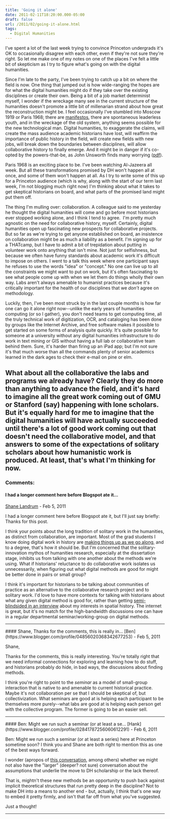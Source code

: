 ```yaml
---
title: 'Going it alone'
date: 2011-02-11T18:20:00.000-05:00
draft: false
url: /2011/02/going-it-alone.html
tags:
  - Digital Humanities
---
```


I've spent a lot of the last week trying to convince Princeton undergrads it's OK to occasionally disagree with each other, even if they're not sure they're right. So let me make one of my notes on one of the places I've felt a little bit of skepticism as I try to figure what's going on with the digital humanities.

Since I'm late to the party, I've been trying to catch up a bit on where the field is now. One thing that jumped out is how wide-ranging the hopes are for what the digital humanities might do if they take over the existing disciplines or create their own. Being a bit of a job market determinist myself, I wonder if the wreckage many see in the current structure of the humanities doesn't promote a little bit of millenarian strand about how great the reconstruction might be. I feel occasionally I've stumbled into Moscow 1919 or Paris 1968; there are [manifestos](http://manifesto.humanities.ucla.edu/2008/12/15/digital-humanities-manifesto/), there are spontaneous leaderless youth, and in the wreckage of the old system, anything seems possible for the new technological man. Digital humanities, to exaggerate the claims, will create the mass audience academic historians have lost, will reaffirm the importance of public history in the field, will create new fields with new jobs, will break down the boundaries between disciplines, will allow collaborative history to finally emerge. And it might be in danger if it's co-opted by the powers-that-be, as John Unsworth finds many worrying ([pdf](http://www3.isrl.illinois.edu/%7Eunsworth/state.of.dh.DHSI.pdf)).

Paris 1968 is an exciting place to be. I've been watching Al-Jazeera all week. But all these transformations promised by DH won't happen all at once, and some of them won't happen at all. As I try to write some of this up for a Princeton audience (which is why, along with the start of our term last week, I'm not blogging much right now) I'm thinking about what it takes to get skeptical historians on board, and what parts of the promised land might put them off.

The thing I'm mulling over: collaboration. A colleague said to me yesterday he thought the digital humanities will come and go before most historians ever stopped working alone, and I think I tend to agree.  I'm pretty much agnostic on the need for collaborative history, myself. Certainly, digital humanities open up fascinating new prospects for collaborative projects. But so far as we're trying to get anyone established on board, an insistence on collaboration might be as much a liability as a benefit. I'm signing up for a THATcamp, but I have to admit a bit of trepidation about putting in volunteer work onto anything that isn't mine. Not just for selfishness, but because we often have funny standards about academic work it's difficult to impose on others. I went to a talk this week where one participant says he refuses to use the words "idea" or "concept." No one can live up to all the constraints we might want to put on work, but it's often fascinating to see what people come up with when we let them do things wholly their own way. Labs aren't always amenable to humanist practices because it's critically important for the health of our disciplines that we _don't_ agree on methodology.

Luckily, then, I've been most struck by in the last couple months is how far one can go it alone right now--unlike the early years of humanities computing (or so I gather), you don't need teams to get computing time, all the truly technical work of digitization, OCR, and cataloging has been done by groups like the Internet Archive, and free software makes it possible to get started on some forms of analysis quite quickly. It's quite possible for someone at a university without any digital humanities infrastructure to do work in text mining or GIS without having a full lab or collaborative team behind them. Sure, it's harder than firing up an iPad app; but I'm not sure it's that much worse than all the commands plenty of senior academics learned in the dark ages to check their e-mail on pine or elm.

## What about all the collaborative the labs and programs we already have? Clearly they do more than anything to advance the field, and it's hard to imagine all the great work coming out of GMU or Stanford (say) happening with lone scholars. But it's equally hard for me to imagine that the digital humanities will have actually succeeded until there's a lot of good work coming out that doesn't need the collaborative model, and that answers to some of the expectations of solitary scholars about how humanistic work is produced. At least, that's what I'm thinking for now.

### Comments:

#### I had a longer comment here before Blogspot ate it...

[Shane Landrum](https://www.blogger.com/profile/09431323570161284017 'noreply@blogger.com') - <time datetime="2011-02-11T19:34:59.520-05:00">Feb 5, 2011</time>

I had a longer comment here before Blogspot ate it, but I'll just say briefly: Thanks for this post.

I think your points about the long tradition of solitary work in the humanities, as distinct from collaboration, are important. Most of the grad students I know doing digital work in history are [making things up as we go along](http://cliotropic.org/blog/2010/06/digital-methods-history-dissertations-and-scholarly-careers/), and to a degree, that's how it should be. But I'm concerned that the solitary-innovation mythos of humanities research, especially at the dissertation stage, inhibits us from talking with one another about the methods we're using. What if historians' reluctance to do collaborative work isolates us unnecessarily, when figuring out what digital methods are good for might be better done in pairs or small group?

I think it's important for historians to be talking about communities of practice as an alternative to the collaborative research project and to solitary work. I'd love to have more contexts for talking with historians about what any given digital method is good for, rather than getting [semi-blindsided in an interview](http://cliotropic.org/blog/2011/02/spatial-history-the-interdisciplinary-job-market-some-experiences/) about my interests in spatial history. The internet is great, but it's no match for the high-bandwidth discussions one can have in a regular departmental seminar/working-group on digital methods.

<hr />
#### Shane, Thanks for the comments, this is really in...
[Ben](https://www.blogger.com/profile/04856020368342677253) - <time datetime="2011-02-18T13:45:51.259-05:00">Feb 5, 2011</time>

Shane,

Thanks for the comments, this is really interesting. You're totally right that we need informal connections for exploring and learning how to do stuff, and historians probably do hide, in bad ways, the discussions about finding methods.

I think you're right to point to the _seminar_ as a model of small-group interaction that is native to and amenable to current historical practice. Maybe it's not collaboration per se that I should be skeptical of, but collectivization. What seminars are good at is helping each participant to be themselves more purely--what labs are good at is helping each person get with the collective program. The former is going to be an easier sell.

<hr />
#### Ben: Might we run such a seminar (or at least a se...
[Hank](https://www.blogger.com/profile/02841787256060612291) - <time datetime="2011-02-19T15:44:24.235-05:00">Feb 6, 2011</time>

Ben: Might we run such a seminar (or at least a series) here at Princeton sometime soon? I think you and Shane are both right to mention this as one of the best ways forward.

I wonder (apropos of [this conversation](http://americanscience.blogspot.com/2011/02/structure-agency-in-history-of-science.html), among others) whether we might not also have the "larger" (deeper? not sure) conversation about the assumptions that underlie the move to DH scholarship or the lack thereof.

That is, mightn't these new methods be an opportunity to push back against implicit theoretical structures that run pretty deep in the discipline? Not to make DH into a means to another end - but, actually, I think that's one way to embed it pretty firmly, and isn't that far off from what you've suggested.

Just a thought!

<hr />
